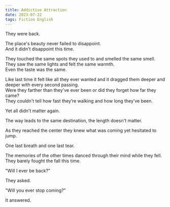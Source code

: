 ```yaml
---
title: Addictive Attraction
date: 2023-07-22
tags: Fiction English
---
```


They were back. <br>

The place's beauty never failed to disappoint. <br>
And it didn't disappoint this time. <br>

They touched the same spots they used to and smelled the same smell.<br>
They saw the same lights and felt the same warmth. <br>
Even the taste was the same. <br>

Like last time it felt like all they ever wanted and it dragged them deeper and deeper with every second passing.<br>
Were they farther than they've ever been or did they forget how far they came?<br>
They couldn't tell how fast they’re walking and how long they’ve been.<br>

Yet all didn't matter again.<br>

The way leads to the same destination, the length doesn't matter. <br>

As they reached the center they knew what was coming yet hesitated to jump. <br>

One last breath and one last tear. <br>

The memories of the other times danced through their mind while they fell. <br>
They barely fought the fall this time. <br>

"Will I ever be back?"<br>

They asked. <br>

"Will you ever stop coming?" <br>

It answered. <br>

